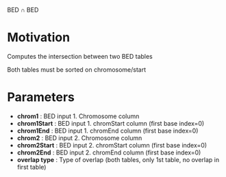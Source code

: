 BED ∩ BED

# Motivation #

Computes the intersection between two BED tables

Both tables must be sorted on chromosome/start


# Parameters #


  * **chrom1** : BED input 1. Chromosome column
  * **chrom1Start** : BED input 1. chromStart column (first base index=0)
  * **chrom1End** : BED input 1. chromEnd column (first base index=0)
  * **chrom2** : BED input 2. Chromosome column
  * **chrom2Start** : BED input 2. chromStart column (first base index=0)
  * **chrom2End** : BED input 2. chromEnd column (first base index=0)
  * **overlap type** : Type of overlap (both tables, only 1st table, no overlap in first table)